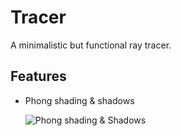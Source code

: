 # Tracer
A minimalistic but functional ray tracer.

## Features

* Phong shading & shadows

  ![Phong shading & Shadows](docs/images/output_1.png)
